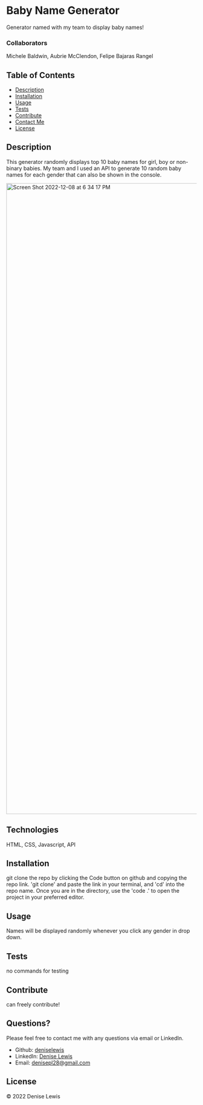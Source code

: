 
# Baby Name Generator



Generator named with my team to display baby names!

### Collaborators

Michele Baldwin, Aubrie McClendon, Felipe Bajaras Rangel

## Table of Contents

- [Description](#description)
- [Installation](#installation)
- [Usage](#usage)
- [Tests](#tests)
- [Contribute](#contribute)
- [Contact Me](#questions)
- [License](#license)

## Description

This generator randomly displays top 10 baby names for girl, boy or non-binary babies. My team and I used an API to generate 10 random baby names for each gender that can also be shown in the console.

<img width="1669" alt="Screen Shot 2022-12-08 at 6 34 17 PM" src="https://user-images.githubusercontent.com/47063822/206589118-78560417-0b35-40dd-9ae0-db061c5e0834.png">

## Technologies

HTML, CSS, Javascript, API

## Installation

git clone the repo by clicking the Code button on github and copying the repo link. 'git clone' and paste the link in your terminal, and 'cd' into the repo name. Once you are in the directory, use the 'code .' to open the project in your preferred editor.

## Usage

Names will be displayed randomly whenever you click any gender in drop down.

## Tests

no commands for testing

## Contribute

can freely contribute!

## Questions?

Please feel free to contact me with any questions via email or LinkedIn.

- Github: [deniselewis](https://github.com/deniselewis)
- LinkedIn: [Denise Lewis](https://www.linkedin.com/in/deniselewis12/)
- Email: [denisepl28@gmail.com](mailto:denisepl28@gmail.com)

## License



&copy; 2022 Denise Lewis
